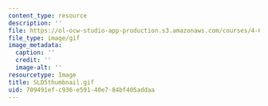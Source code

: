 ```yaml
---
content_type: resource
description: ''
file: https://ol-ocw-studio-app-production.s3.amazonaws.com/courses/4-614-religious-architecture-and-islamic-cultures-fall-2002/709491efc936e59140e784bf405addaa_SLD5thumbnail.gif
file_type: image/gif
image_metadata:
  caption: ''
  credit: ''
  image-alt: ''
resourcetype: Image
title: SLD5thumbnail.gif
uid: 709491ef-c936-e591-40e7-84bf405addaa
---
```

